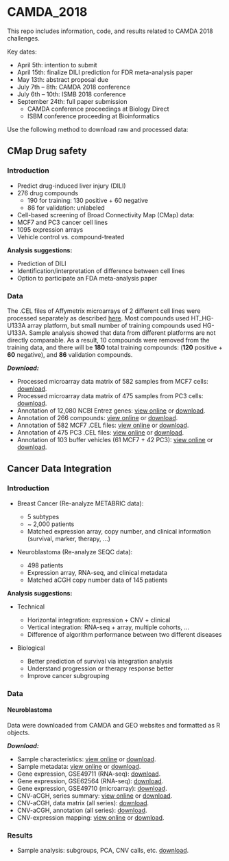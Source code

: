 # CAMDA_2018



This repo includes information, code, and results related to CAMDA 2018 challenges. 

Key dates:

  - April 5th: intention to submit
  - April 15th: finalize DILI prediction for FDR meta-analysis paper
  - May 13th: abstract proposal due
  - July 7th – 8th: CAMDA 2018 conference
  - July 6th – 10th: ISMB 2018 conference
  - September 24th: full paper submission
    - CAMDA conference proceedings at Biology Direct
    - ISBM conference proceeding at Bioinformatics

Use the following method to download raw and processed data:

## CMap Drug safety 

### Introduction

  - Predict drug-induced liver injury (DILI)
  - 276 drug compounds
    - 190 for training: 130 positive + 60 negative
    - 86 for validation: unlabeled
  - Cell-based screening of Broad Connectivity Map (CMap) data: 
  - MCF7 and PC3 cancer cell lines
  - 1095 expression arrays
  - Vehicle control vs. compound-treated

**Analysis suggestions:**

  - Prediction of DILI
  - Identification/interpretation of difference between cell lines
  - Option to participate an FDA meta-analysis paper

### Data

The .CEL files of Affymetrix microarrays of 2 different cell lines were processed separately as described [here](https://github.com/zhezhangsh/MyMethods/blob/master/microarray_affymatrix_typical.md). Most compounds used HT_HG-U133A array platform, but small number of training compounds used HG-U133A. Sample analysis showed that data from different platforms are not directly comparable. As a result, 10 compounds were removed from the training data, and there will be **180** total training compounds: (**120** positive + **60** negative), and **86** validation compounds.
  
***Download:***

  - Processed microarray data matrix of 582 samples from MCF7 cells: [download](CMap/R/expr_MCF7.rds).
  - Processed microarray data matrix of 475 samples from PC3 cells: [download](CMap/R/expr_PC3.rds).
  - Annotation of 12,080 NCBI Entrez genes: [view online]() or [download](CMap/R/anno_gene.rds).
  - Annotation of 266 compounds: [view online](CMap/R/anno_compound.csv) or [download](CMap/R/anno_compound.rds).
  - Annotation of 582 MCF7 .CEL files: [view online](CMap/R/anno_cel_MCF7.csv) or [download](CMap/R/anno_cel_MCF7.rds).
  - Annotation of 475 PC3 .CEL files: [view online](CMap/R/anno_cel_PC3.csv) or [download](CMap/R/anno_cel_PC3.rds).
  - Annotation of 103 buffer vehicles (61 MCF7 + 42 PC3): [view online](CMap/R/vehicle_count.csv) or [download](CMap/R/vehicle2cel.rds).


## Cancer Data Integration 

### Introduction

  - Breast Cancer (Re-analyze METABRIC data):
    - 5 subtypes
    - ~ 2,000 patients
    - Matched expression array, copy number, and clinical information (survival, marker, therapy, …)
    
  - Neuroblastoma (Re-analyze SEQC data):
    - 498 patients
    - Expression array, RNA-seq, and clinical metadata
    - Matched aCGH copy number data of 145 patients

**Analysis suggestions:**

  - Technical
    - Horizontal integration: expression + CNV + clinical
    - Vertical integration: RNA-seq + array, multiple cohorts, …
    - Difference of algorithm performance between two different diseases
    
  - Biological
    - Better prediction of survival via integration analysis
    - Understand progression or therapy response better
    - Improve cancer subgrouping

### Data

#### Neuroblastoma

Data were downloaded from CAMDA and GEO websites and formatted as R objects.

***Download:***

  - Sample characteristics: [view online](Cancer/NB/R/clinical.csv) or [download](Cancer/NB/R/clinical.rds).
  - Sample metadata: [view online](Cancer/NB/R/sample_metadata.csv) or [download](Cancer/NB/R/sample_metadata.rds).
  - Gene expression, GSE49711 (RNA-seq): [download](Cancer/NB/R/expression/GSE49711/expr_gene.rds).
  - Gene expression, GSE62564 (RNA-seq): [download](Cancer/NB/R/expression/GSE62564/expr.rds).
  - Gene expression, GSE49710 (microarray): [download](Cancer/NB/R/expression/GSE49710/expr.rds).
  - CNV-aCGH, series summary: [view online](Cancer/NB/R/aCGH/cnv_meta.csv) or [download](Cancer/NB/R/aCGH/cnv_meta.rds).  
  - CNV-aCGH, data matrix (all series): [download](Cancer/NB/R/aCGH/cnv_all.rds).
  - CNV-aCGH, annotation (all series): [download](Cancer/NB/R/aCGH/anno_all.rds).
  - CNV-expression mapping: [view online](Cancer/NB/R/aCGH/SEQC2aCGH.csv) or [download](Cancer/NB/R/aCGH/SEQC2aCGH.rds). 


### Results

  - Sample analysis: subgroups, PCA, CNV calls, etc. [download](Cancer/NB/Result/sample_analysis.zip). 

